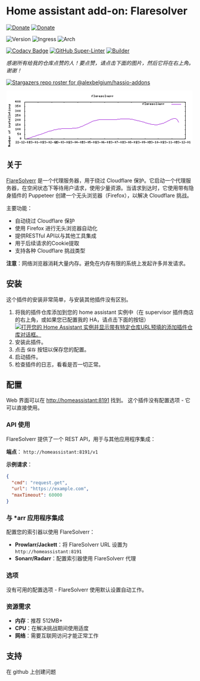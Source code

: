# Home assistant add-on: Flaresolver

[![Donate][donation-badge]](https://www.buymeacoffee.com/alexbelgium)
[![Donate][paypal-badge]](https://www.paypal.com/donate/?hosted_button_id=DZFULJZTP3UQA)

![Version](https://img.shields.io/badge/dynamic/yaml?label=版本&query=%24.version&url=https%3A%2F%2Fraw.githubusercontent.com%2Falexbelgium%2Fhassio-addons%2Fmaster%2Fflaresolverr%2Fconfig.yaml)
![Ingress](https://img.shields.io/badge/dynamic/yaml?label=Ingress&query=%24.ingress&url=https%3A%2F%2Fraw.githubusercontent.com%2Falexbelgium%2Fhassio-addons%2Fmaster%2Fflaresolverr%2Fconfig.yaml)
![Arch](https://img.shields.io/badge/dynamic/yaml?color=success&label=架构&query=%24.arch&url=https%3A%2F%2Fraw.githubusercontent.com%2Falexbelgium%2Fhassio-addons%2Fmaster%2Fflaresolverr%2Fconfig.yaml)

[![Codacy Badge](https://app.codacy.com/project/badge/Grade/9c6cf10bdbba45ecb202d7f579b5be0e)](https://www.codacy.com/gh/alexbelgium/hassio-addons/dashboard?utm_source=github.com&utm_medium=referral&utm_content=alexbelgium/hassio-addons&utm_campaign=Badge_Grade)
[![GitHub Super-Linter](https://img.shields.io/github/actions/workflow/status/alexbelgium/hassio-addons/weekly-supelinter.yaml?label=Lint%20code%20base)](https://github.com/alexbelgium/hassio-addons/actions/workflows/weekly-supelinter.yaml)
[![Builder](https://img.shields.io/github/actions/workflow/status/alexbelgium/hassio-addons/onpush_builder.yaml?label=Builder)](https://github.com/alexbelgium/hassio-addons/actions/workflows/onpush_builder.yaml)

[donation-badge]: https://img.shields.io/badge/Buy%20me%20a%20coffee%20(no%20paypal)-%23d32f2f?logo=buy-me-a-coffee&style=flat&logoColor=white
[paypal-badge]: https://img.shields.io/badge/Buy%20me%20a%20coffee%20with%20Paypal-0070BA?logo=paypal&style=flat&logoColor=white

_感谢所有给我的仓库点赞的人！要点赞，请点击下面的图片，然后它将在右上角。谢谢！_

[![Stargazers repo roster for @alexbelgium/hassio-addons](https://raw.githubusercontent.com/alexbelgium/hassio-addons/master/.github/stars2.svg)](https://github.com/alexbelgium/hassio-addons/stargazers)

![下载趋势](https://raw.githubusercontent.com/alexbelgium/hassio-addons/master/flaresolverr/stats.png)

## 关于

[FlareSolverr](https://github.com/FlareSolverr/FlareSolverr) 是一个代理服务器，用于绕过 Cloudflare 保护。它启动一个代理服务器，在空闲状态下等待用户请求，使用少量资源。当请求到达时，它使用带有隐身插件的 Puppeteer 创建一个无头浏览器（Firefox），以解决 Cloudflare 挑战。

主要功能：
- 自动绕过 Cloudflare 保护
- 使用 Firefox 进行无头浏览器自动化
- 提供RESTful API以与其他工具集成
- 用于后续请求的Cookie提取
- 支持各种 Cloudflare 挑战类型

**注意**：网络浏览器消耗大量内存。避免在内存有限的系统上发起许多并发请求。

## 安装

这个插件的安装非常简单，与安装其他插件没有区别。

1. 将我的插件仓库添加到您的 home assistant 实例中（在 supervisor 插件商店的右上角，或如果您已配置我的 HA，请点击下面的按钮）
   [![打开您的 Home Assistant 实例并显示带有特定仓库URL预填的添加插件仓库对话框。](https://my.home-assistant.io/badges/supervisor_add_addon_repository.svg)](https://my.home-assistant.io/redirect/supervisor_add_addon_repository/?repository_url=https%3A%2F%2Fgithub.com%2Falexbelgium%2Fhassio-addons)
1. 安装此插件。
1. 点击 `保存` 按钮以保存您的配置。
1. 启动插件。
1. 检查插件的日志，看看是否一切正常。

## 配置

Web 界面可以在 <http://homeassistant:8191> 找到。
这个插件没有配置选项 - 它可以直接使用。

### API 使用

FlareSolverr 提供了一个 REST API，用于与其他应用程序集成：

**端点**： `http://homeassistant:8191/v1`

**示例请求**：
```json
{
  "cmd": "request.get",
  "url": "https://example.com",
  "maxTimeout": 60000
}
```

### 与 *arr 应用程序集成

配置您的索引器以使用 FlareSolverr：
- **Prowlarr/Jackett**：将 FlareSolverr URL 设置为 `http://homeassistant:8191`
- **Sonarr/Radarr**：配置索引器使用 FlareSolverr 代理

### 选项

没有可用的配置选项 - FlareSolverr 使用默认设置自动工作。

### 资源需求

- **内存**：推荐 512MB+
- **CPU**：在解决挑战期间使用适度
- **网络**：需要互联网访问才能正常工作

## 支持

在 github 上创建问题

[repository]: https://github.com/alexbelgium/hassio-addons